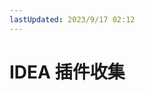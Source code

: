 ```yaml
---
lastUpdated: 2023/9/17 02:12
---
```


# IDEA 插件收集

<IdeaPlugins/>

<script setup lang="ts">
    import IdeaPlugins from "./components/idea-plugins.vue";
</script>
